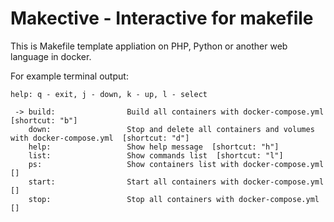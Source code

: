 # Makective - Interactive for makefile

This is Makefile template appliation on PHP, Python or another web language in docker.

For example terminal output:

```
help: q - exit, j - down, k - up, l - select

 -> build:                Build all containers with docker-compose.yml  [shortcut: "b"]
    down:                 Stop and delete all containers and volumes with docker-compose.yml  [shortcut: "d"]
    help:                 Show help message  [shortcut: "h"]
    list:                 Show commands list  [shortcut: "l"]
    ps:                   Show containers list with docker-compose.yml []
    start:                Start all containers with docker-compose.yml []
    stop:                 Stop all containers with docker-compose.yml []
```